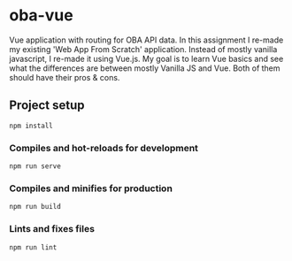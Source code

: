 # oba-vue
Vue application with routing for OBA API data. In this assignment I re-made my existing 'Web App From Scratch' application. 
Instead of mostly vanilla javascript, I re-made it using Vue.js. My goal is to learn Vue basics and see what the differences are between mostly Vanilla JS and Vue. Both of them should have their pros & cons.  

## Project setup
```
npm install
```

### Compiles and hot-reloads for development
```
npm run serve
```

### Compiles and minifies for production
```
npm run build
```

### Lints and fixes files
```
npm run lint
```
